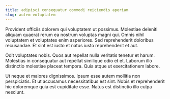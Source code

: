 ```yaml
---
title: adipisci consequatur commodi reiciendis aperiam
slug: autem voluptatem
---
```


Provident officiis dolorem qui voluptatem ut possimus. Molestiae deleniti aliquam quaerat rerum ea nostrum voluptas magni qui. Omnis nihil voluptatem et voluptates enim asperiores. Sed reprehenderit doloribus recusandae. Et sint est iusto et natus iusto reprehenderit et aut.

Odit voluptates nobis. Quos aut repellat nulla veritatis tenetur et harum. Molestias in consequatur aut repellat similique odio et et. Laborum illo distinctio molestiae placeat tempora. Quia atque ut exercitationem labore.

Ut neque et maiores dignissimos. Ipsum esse autem mollitia non perspiciatis. Et ut accusamus necessitatibus est sint. Nobis et reprehenderit hic doloremque quia est cupiditate esse. Natus est distinctio illo culpa nesciunt.
